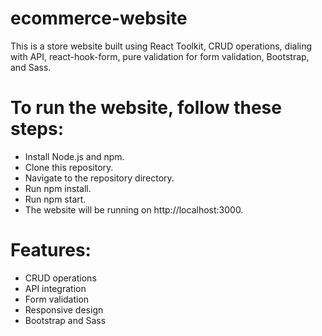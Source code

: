 # ecommerce-website
This is a store website built using React Toolkit, CRUD operations, dialing with API, react-hook-form, pure validation for form validation, Bootstrap, and Sass.


# To run the website, follow these steps:

- Install Node.js and npm.
- Clone this repository.
- Navigate to the repository directory.
- Run npm install.
- Run npm start.
- The website will be running on http://localhost:3000.

# Features:

- CRUD operations
- API integration
- Form validation
- Responsive design
- Bootstrap and Sass
